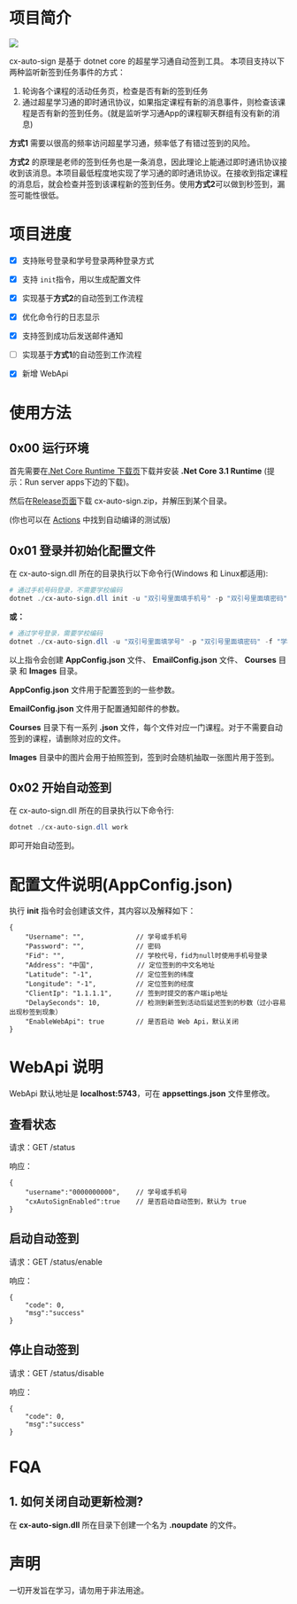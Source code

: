 # 项目简介

![](https://github.com/cyanray/cx-auto-sign/workflows/.NET%20Core/badge.svg)

cx-auto-sign 是基于 dotnet core 的超星学习通自动签到工具。
本项目支持以下两种监听新签到任务事件的方式：

1. 轮询各个课程的活动任务页，检查是否有新的签到任务
2. 通过超星学习通的即时通讯协议，如果指定课程有新的消息事件，则检查该课程是否有新的签到任务。(就是监听学习通App的课程聊天群组有没有新的消息)

**方式1** 需要以很高的频率访问超星学习通，频率低了有错过签到的风险。

**方式2** 的原理是老师的签到任务也是一条消息，因此理论上能通过即时通讯协议接收到该消息。本项目最低程度地实现了学习通的即时通讯协议。在接收到指定课程的消息后，就会检查并签到该课程新的签到任务。使用**方式2**可以做到秒签到，漏签可能性很低。

# 项目进度

- [x] 支持账号登录和学号登录两种登录方式
- [x] 支持 `init`指令，用以生成配置文件
- [x] 实现基于**方式2**的自动签到工作流程
- [x] 优化命令行的日志显示
- [x] 支持签到成功后发送邮件通知
- [ ] 实现基于**方式1**的自动签到工作流程
- [x] 新增 WebApi


# 使用方法

## 0x00 运行环境

首先需要在[.Net Core Runtime 下载页](https://dotnet.microsoft.com/download/dotnet-core/current/runtime)下载并安装 **.Net Core 3.1 Runtime** (提示：Run server apps下边的下载)。

然后在[Release页面](https://github.com/cyanray/cx-auto-sign/releases)下载 cx-auto-sign.zip，并解压到某个目录。

(你也可以在 [Actions](https://github.com/cyanray/cx-auto-sign/actions) 中找到自动编译的测试版)

## 0x01 登录并初始化配置文件

在 cx-auto-sign.dll 所在的目录执行以下命令行(Windows 和 Linux都适用):

```powershell
# 通过手机号码登录，不需要学校编码
dotnet ./cx-auto-sign.dll init -u "双引号里面填手机号" -p "双引号里面填密码" 
```

**或：**

```powershell
# 通过学号登录，需要学校编码
dotnet ./cx-auto-sign.dll -u "双引号里面填学号" -p "双引号里面填密码" -f "学校编码"
```

以上指令会创建 **AppConfig.json** 文件、 **EmailConfig.json** 文件、 **Courses** 目录 和 **Images** 目录。

**AppConfig.json** 文件用于配置签到的一些参数。

**EmailConfig.json** 文件用于配置通知邮件的参数。

**Courses** 目录下有一系列 **.json** 文件，每个文件对应一门课程。对于不需要自动签到的课程，请删除对应的文件。

**Images** 目录中的图片会用于拍照签到，签到时会随机抽取一张图片用于签到。

## 0x02 开始自动签到

在 cx-auto-sign.dll 所在的目录执行以下命令行:

```powershell
dotnet ./cx-auto-sign.dll work
```

即可开始自动签到。

# 配置文件说明(AppConfig.json)

执行 **init** 指令时会创建该文件，其内容以及解释如下：

```jsonc
{
    "Username": "",             // 学号或手机号
    "Password": "",             // 密码
    "Fid": "",                  // 学校代号，fid为null时使用手机号登录
    "Address": "中国",           // 定位签到的中文名地址
    "Latitude": "-1",           // 定位签到的纬度
    "Longitude": "-1",          // 定位签到的经度
    "ClientIp": "1.1.1.1",      // 签到时提交的客户端ip地址
    "DelaySeconds": 10,         // 检测到新签到活动后延迟签到的秒数（过小容易出现秒签到现象）
    "EnableWebApi": true        // 是否启动 Web Api，默认关闭
}
```

# WebApi 说明

WebApi 默认地址是 **localhost:5743**，可在 **appsettings.json** 文件里修改。

## 查看状态

请求：GET /status

响应：

```jsonc
{
    "username":"0000000000",    // 学号或手机号
    "cxAutoSignEnabled":true    // 是否启动自动签到，默认为 true
}
```

## 启动自动签到

请求：GET /status/enable

响应：

```jsonc
{
    "code": 0,
    "msg":"success"
}
```

## 停止自动签到

请求：GET /status/disable

响应：

```jsonc
{
    "code": 0,
    "msg":"success"
}
```


# FQA

## 1. 如何关闭自动更新检测? 
在 **cx-auto-sign.dll** 所在目录下创建一个名为 **.noupdate** 的文件。

# 声明

一切开发旨在学习，请勿用于非法用途。
